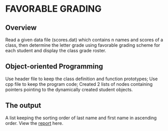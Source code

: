 # FAVORABLE GRADING

## Overview
Read a given data file (scores.dat) which contains n names and scores of a class, then determine the letter grade using favorable grading scheme for each student and display the class grade roster.

## Object-oriented Programming
Use header file to keep the class definition and function prototypes;
Use cpp file to keep the program code;
Created 2 lists of nodes containing pointers pointing to the dynamically created student objects. 

## The output
A list keeping the sorting order of last name and first name in ascending order. 
View the [report](https://github.com/JessieJessJe/favorableGrading/blob/master/report.dat) here.
